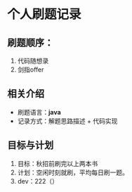 # 个人刷题记录

##	刷题顺序：

1. 代码随想录
2. 剑指offer

## 相关介绍

* 刷题语言：**java**
* 记录方式：解题思路描述 + 代码实现

## 目标与计划

1. 目标：秋招前刷完以上两本书
2. 计划：空闲时刻就刷，平均每日刷一题。
3. dev：222（）